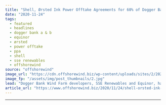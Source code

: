 ```yaml
---
title: "Shell, Ørsted Ink Power Offtake Agreements for 60% of Dogger Bank A & B"
date: "2020-11-24"
tags: 
  - featured
  - headlines
  - dogger bank a & b
  - equinor
  - ørsted
  - power offtake
  - ppa
  - shell
  - sse renewables
  - offshorewind
source: "offshorewind"
image_url: "https://cdn.offshorewind.biz/wp-content/uploads/sites/2/2020/11/24092211/Dogger-Bank_SSE_Equinor.jpg"
image_fp: "/assets/img/post_thumbnails/2.jpg"
lead: "Dogger Bank Wind Farm developers, SSE Renewables and Equinor, have signed four agreements for"
article_url: "https://www.offshorewind.biz/2020/11/24/shell-orsted-ink-power-offtake-agreements-for-60-of-dogger-bank-a-b/"
---
```


---
